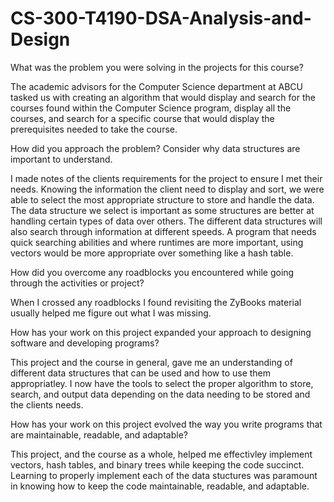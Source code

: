 # CS-300-T4190-DSA-Analysis-and-Design

What was the problem you were solving in the projects for this course?

The academic advisors for the Computer Science department at ABCU tasked us with creating an algorithm that would display and search for the courses found within the Computer Science program, display all the courses, and search for a specific course that would display the prerequisites needed to take the course. 


How did you approach the problem? Consider why data structures are important to understand.

I made notes of the clients requirements for the project to ensure I met their needs. Knowing the information the client need to display and sort, we were able to select the most appropriate structure to store and handle the data. The data structure we select is important as some structures are better at handling certain types of data over others. The different data structures will also search through information at different speeds. A program that needs quick searching abilities and where runtimes are more important, using vectors would be more appropriate over something like a hash table. 

How did you overcome any roadblocks you encountered while going through the activities or project?

When I crossed any roadblocks I found revisiting the ZyBooks material usually helped me figure out what I was missing. 

How has your work on this project expanded your approach to designing software and developing programs?

This project and the course in general, gave me an understanding of different data structures that can be used and how to use them appropriatley. I now have the tools to select the proper algorithm to store, search, and output data depending on the data needing to be stored and the clients needs. 

How has your work on this project evolved the way you write programs that are maintainable, readable, and adaptable?

This project, and the course as a whole, helped me effectivley implement vectors, hash tables, and binary trees while keeping the code succinct. Learning to properly implement each of the data stuctures was paramount in knowing how to keep the code maintainable, readable, and adaptable. 
